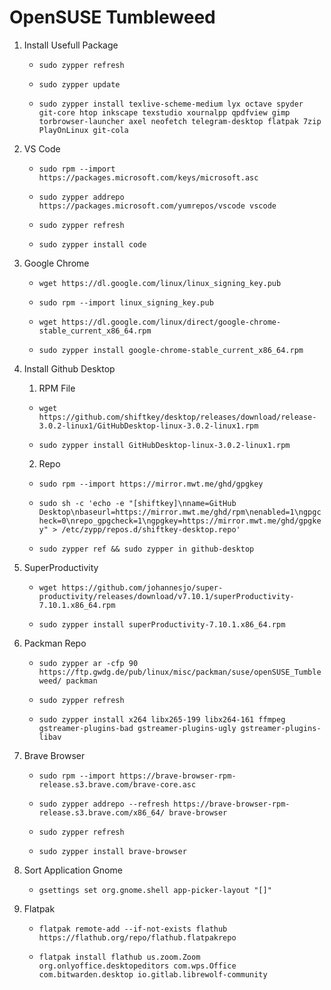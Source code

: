 # OpenSUSE Tumbleweed

1. Install Usefull Package

   - `sudo zypper refresh`

   - `sudo zypper update`

   - `sudo zypper install texlive-scheme-medium lyx octave spyder git-core htop inkscape texstudio xournalpp qpdfview gimp torbrowser-launcher axel neofetch telegram-desktop flatpak 7zip PlayOnLinux git-cola`

1. VS Code

   - `sudo rpm --import https://packages.microsoft.com/keys/microsoft.asc`

   - `sudo zypper addrepo https://packages.microsoft.com/yumrepos/vscode vscode`

   - `sudo zypper refresh`

   - `sudo zypper install code`

1. Google Chrome

   - `wget https://dl.google.com/linux/linux_signing_key.pub`

   - `sudo rpm --import linux_signing_key.pub`

   - `wget https://dl.google.com/linux/direct/google-chrome-stable_current_x86_64.rpm`

   - `sudo zypper install google-chrome-stable_current_x86_64.rpm`

1. Install Github Desktop
   
   1. RPM File
   
   - `wget https://github.com/shiftkey/desktop/releases/download/release-3.0.2-linux1/GitHubDesktop-linux-3.0.2-linux1.rpm`

   - `sudo zypper install GitHubDesktop-linux-3.0.2-linux1.rpm`

   2. Repo
  
   - `sudo rpm --import https://mirror.mwt.me/ghd/gpgkey`
		
   - `sudo sh -c 'echo -e "[shiftkey]\nname=GitHub Desktop\nbaseurl=https://mirror.mwt.me/ghd/rpm\nenabled=1\ngpgcheck=0\nrepo_gpgcheck=1\ngpgkey=https://mirror.mwt.me/ghd/gpgkey" > /etc/zypp/repos.d/shiftkey-desktop.repo'`
		
   - `sudo zypper ref && sudo zypper in github-desktop`

1. SuperProductivity

   - `wget https://github.com/johannesjo/super-productivity/releases/download/v7.10.1/superProductivity-7.10.1.x86_64.rpm`

   - `sudo zypper install superProductivity-7.10.1.x86_64.rpm`

1. Packman Repo

   - `sudo zypper ar -cfp 90 https://ftp.gwdg.de/pub/linux/misc/packman/suse/openSUSE_Tumbleweed/ packman`

   - `sudo zypper refresh`

   - `sudo zypper install x264 libx265-199 libx264-161 ffmpeg gstreamer-plugins-bad gstreamer-plugins-ugly gstreamer-plugins-libav`

1. Brave Browser

   - `sudo rpm --import https://brave-browser-rpm-release.s3.brave.com/brave-core.asc`

   - `sudo zypper addrepo --refresh https://brave-browser-rpm-release.s3.brave.com/x86_64/ brave-browser`

   - `sudo zypper refresh`
  
   - `sudo zypper install brave-browser`
  
1. Sort Application Gnome

   - `gsettings set org.gnome.shell app-picker-layout "[]"`

1. Flatpak

   - `flatpak remote-add --if-not-exists flathub https://flathub.org/repo/flathub.flatpakrepo`

   - `flatpak install flathub us.zoom.Zoom org.onlyoffice.desktopeditors com.wps.Office com.bitwarden.desktop io.gitlab.librewolf-community`
